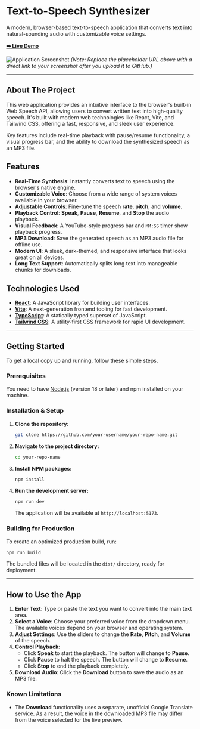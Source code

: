 
# Text-to-Speech Synthesizer

A modern, browser-based text-to-speech application that converts text into natural-sounding audio with customizable voice settings.

**[➡️ Live Demo](https://finntts.netlify.app/)**

![Application Screenshot](https://user-images.githubusercontent.com/12345/67890-abcdef-1234-5678-90ab-cdef12345678.png)
*(Note: Replace the placeholder URL above with a direct link to your screenshot after you upload it to GitHub.)*

---

## About The Project

This web application provides an intuitive interface to the browser's built-in Web Speech API, allowing users to convert written text into high-quality speech. It's built with modern web technologies like React, Vite, and Tailwind CSS, offering a fast, responsive, and sleek user experience.

Key features include real-time playback with pause/resume functionality, a visual progress bar, and the ability to download the synthesized speech as an MP3 file.

## Features

- **Real-Time Synthesis**: Instantly converts text to speech using the browser's native engine.
- **Customizable Voice**: Choose from a wide range of system voices available in your browser.
- **Adjustable Controls**: Fine-tune the speech **rate**, **pitch**, and **volume**.
- **Playback Control**: **Speak**, **Pause**, **Resume**, and **Stop** the audio playback.
- **Visual Feedback**: A YouTube-style progress bar and `MM:SS` timer show playback progress.
- **MP3 Download**: Save the generated speech as an MP3 audio file for offline use.
- **Modern UI**: A sleek, dark-themed, and responsive interface that looks great on all devices.
- **Long Text Support**: Automatically splits long text into manageable chunks for downloads.

## Technologies Used

- **[React](https://react.dev/)**: A JavaScript library for building user interfaces.
- **[Vite](https://vitejs.dev/)**: A next-generation frontend tooling for fast development.
- **[TypeScript](https://www.typescriptlang.org/)**: A statically typed superset of JavaScript.
- **[Tailwind CSS](https://tailwindcss.com/)**: A utility-first CSS framework for rapid UI development.

---

## Getting Started

To get a local copy up and running, follow these simple steps.

### Prerequisites

You need to have [Node.js](https://nodejs.org/) (version 18 or later) and npm installed on your machine.

### Installation & Setup

1.  **Clone the repository:**
    ```sh
    git clone https://github.com/your-username/your-repo-name.git
    ```
2.  **Navigate to the project directory:**
    ```sh
    cd your-repo-name
    ```
3.  **Install NPM packages:**
    ```sh
    npm install
    ```
4.  **Run the development server:**
    ```sh
    npm run dev
    ```
    The application will be available at `http://localhost:5173`.

### Building for Production

To create an optimized production build, run:
```sh
npm run build
```
The bundled files will be located in the `dist/` directory, ready for deployment.

---

## How to Use the App

1.  **Enter Text**: Type or paste the text you want to convert into the main text area.
2.  **Select a Voice**: Choose your preferred voice from the dropdown menu. The available voices depend on your browser and operating system.
3.  **Adjust Settings**: Use the sliders to change the **Rate**, **Pitch**, and **Volume** of the speech.
4.  **Control Playback**:
    - Click **Speak** to start the playback. The button will change to **Pause**.
    - Click **Pause** to halt the speech. The button will change to **Resume**.
    - Click **Stop** to end the playback completely.
5.  **Download Audio**: Click the **Download** button to save the audio as an MP3 file.

### Known Limitations

- The **Download** functionality uses a separate, unofficial Google Translate service. As a result, the voice in the downloaded MP3 file may differ from the voice selected for the live preview.
